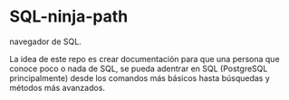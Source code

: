# SQL-ninja-path
navegador de SQL.

La idea de este repo es crear documentación para que una persona que conoce poco o nada de SQL, se pueda adentrar en SQL (PostgreSQL principalmente) desde los comandos más básicos hasta búsquedas y métodos más avanzados.
